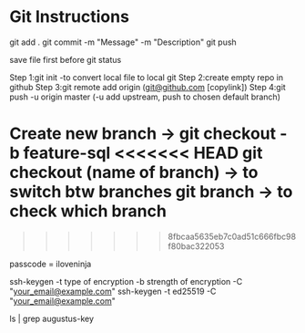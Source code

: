 # Git Instructions

git add .
git commit -m "Message" -m "Description"
git push

save file first before 
git status 

Step 1:git init -to convert local file to local git
Step 2:create empty repo in github
Step 3:git remote add origin (git@github.com [copylink])
Step 4:git push -u origin master (-u add upstream, push to chosen default branch)

Create new branch -> git checkout -b feature-sql
<<<<<<< HEAD
git checkout (name of branch) -> to switch btw branches
git branch -> to check which branch
=======
>>>>>>> 8fbcaa5635eb7c0ad51c666fbc98f80bac322053

passcode = iloveninja

ssh-keygen -t type of encryption -b strength of encryption -C "your_email@example.com"
ssh-keygen -t ed25519 -C "your_email@example.com"

ls | grep augustus-key
